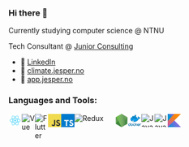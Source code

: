 ### Hi there 👋


Currently studying computer science @ NTNU

Tech Consultant @ [Junior Consulting](https://www.jrc.no/)

- 🔗 [LinkedIn](https://www.linkedin.com/in/jesperpaulsen)
- 🌳 [climate.jesper.no](climate.jesper.no) 
- 🕺 [app.jesper.no](https://app.jesper.no/)

### Languages and Tools:

<img align="left" alt="React" width="26px" src="https://raw.githubusercontent.com/github/explore/80688e429a7d4ef2fca1e82350fe8e3517d3494d/topics/react/react.png" />

<img align="left" alt="Vue" width="26px" src="https://avatars3.githubusercontent.com/u/6128107?s=200&v=4" />

<img align="left" alt="Flutter" width="26px" src="https://avatars1.githubusercontent.com/u/14101776?s=200&v=4" />

<img align="left" alt="JavaScript" width="26px" src="https://raw.githubusercontent.com/github/explore/80688e429a7d4ef2fca1e82350fe8e3517d3494d/topics/javascript/javascript.png" />
<img align="left" alt="Typescript" width="26px" src="https://raw.githubusercontent.com/github/explore/80688e429a7d4ef2fca1e82350fe8e3517d3494d/topics/typescript/typescript.png" />


<img align="left" alt="Redux" width="80px" height="26px" src="https://camo.githubusercontent.com/f28b5bc7822f1b7bb28a96d8d09e7d79169248fc/687474703a2f2f692e696d6775722e636f6d2f4a65567164514d2e706e67" />

<img align="left" alt="Node.js" width="26px" src="https://raw.githubusercontent.com/github/explore/80688e429a7d4ef2fca1e82350fe8e3517d3494d/topics/nodejs/nodejs.png" />

<img align="left" alt="Docker" width="26px" src="https://raw.githubusercontent.com/github/explore/80688e429a7d4ef2fca1e82350fe8e3517d3494d/topics/docker/docker.png" />

<img align="left" alt="Java" width="26px" height="26px" src="https://ih1.redbubble.net/image.418233732.0994/flat,1000x1000,075,f.u1.jpg" />

<img align="left" alt="Java" width="26px" height="26px" src="https://avatars2.githubusercontent.com/u/9141961?s=200&v=4" />


<img align="left" alt="Kotlin" width="26px" height="26px" src="https://raw.githubusercontent.com/github/explore/80688e429a7d4ef2fca1e82350fe8e3517d3494d/topics/kotlin/kotlin.png" />


<!--
**Jesperpaulsen/jesperpaulsen** is a ✨ _special_ ✨ repository because its `README.md` (this file) appears on your GitHub profile.
